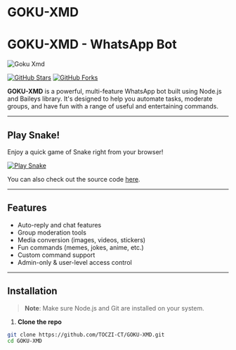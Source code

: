 # GOKU-XMD
# GOKU-XMD - WhatsApp Bot

![Goku Xmd](https://files.catbox.moe/gtktfx.jpg)

[![GitHub Stars](https://img.shields.io/github/stars/TOCZI-CT/GOKU-XMD?style=social)](https://github.com/TOCZI-CT/GOKU-XMD/stargazers)
[![GitHub Forks](https://img.shields.io/github/forks/TOCZI-CT/GOKU-XMD?style=social)](https://github.com/TOCZI-CT/GOKU-XMD/network/members)

**GOKU-XMD** is a powerful, multi-feature WhatsApp bot built using Node.js and Baileys library. It's designed to help you automate tasks, moderate groups, and have fun with a range of useful and entertaining commands.

---

## Play Snake!

Enjoy a quick game of Snake right from your browser!

[![Play Snake](https://img.shields.io/badge/Play-Snake-brightgreen?style=for-the-badge)](https://TOCZI-CT.github.io/GOKU-XMD/snake.html)

You can also check out the source code [here](snake.html).


---

## Features

- Auto-reply and chat features
- Group moderation tools
- Media conversion (images, videos, stickers)
- Fun commands (memes, jokes, anime, etc.)
- Custom command support
- Admin-only & user-level access control

---

## Installation

> **Note**: Make sure Node.js and Git are installed on your system.

1. **Clone the repo**

```bash
git clone https://github.com/TOCZI-CT/GOKU-XMD.git
cd GOKU-XMD

